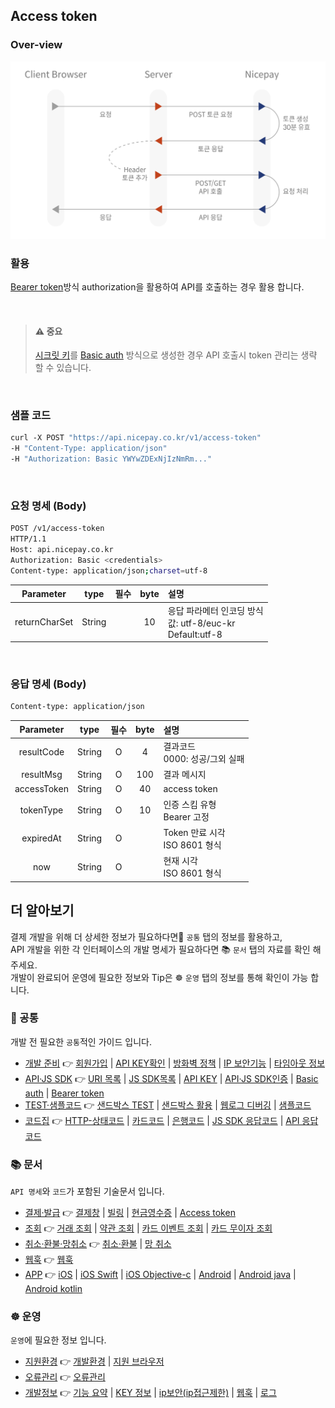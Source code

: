 


## Access token

### Over-view
<img src="../image/payment-token.svg" width="800px">

### 활용
[Bearer token](../common/api.md#bearer-token)방식 authorization을 활용하여 API를 호출하는 경우 활용 합니다.

<br>

> #### ⚠️ 중요  
> [시크릿 키](../common/api.md#시크릿-키)를 [Basic auth](../common/api.md#basic-auth) 방식으로 생성한 경우 API 호출시 token 관리는 생략 할 수 있습니다.

<br>

### 샘플 코드
```bash
curl -X POST "https://api.nicepay.co.kr/v1/access-token" 
-H "Content-Type: application/json" 
-H "Authorization: Basic YWYwZDExNjIzNmRm..."
```

<br>

### 요청 명세 (Body)
```bash
POST /v1/access-token  
HTTP/1.1  
Host: api.nicepay.co.kr 
Authorization: Basic <credentials>
Content-type: application/json;charset=utf-8
```
|   Parameter  | type        |    필수    | byte |                             설명                           |
|:------------:|:-----------:|:----------:|:----:|:-----------------------------------------------------------| 
| returnCharSet|  String     |            |   10 | 응답 파라메터 인코딩 방식<br> 값: utf-8/euc-kr <br> Default:utf-8  |

<br>

### 응답 명세 (Body)
```bash
Content-type: application/json
```
|   Parameter  | type        |    필수    | byte |                             설명                           |
|:------------:|:-----------:|:----------:|:----:|:-----------------------------------------------------------| 
| resultCode  |  String     |     O      |   4  | 결과코드<br>0000: 성공/그외 실패  |
| resultMsg   |  String     |     O      |   100 | 결과 메시지 |
| accessToken |  String     |     O      |   40  | access token  |
| tokenType   |  String     |     O      |   10  | 인증 스킴 유형<br> Bearer 고정  |
| expiredAt   |  String     |     O      |       | Token 만료 시각<br>ISO 8601 형식  |
| now         |  String     |     O      |       | 현재 시각<br> ISO 8601 형식  |
  
  
  
  
  
## 더 알아보기
결제 개발을 위해 더 상세한 정보가 필요하다면📌 `공통` 탭의 정보를 활용하고,  
API 개발을 위한 각 인터페이스의 개발 명세가 필요하다면 📚 `문서` 탭의 자료를 확인 해주세요.  
개발이 완료되어 운영에 필요한 정보와 Tip은 ☸️ `운영` 탭의 정보를 통해 확인이 가능 합니다. 

### 📌 공통
개발 전 필요한 `공통`적인 가이드 입니다.  
- [개발 준비](/common/preparations.md) 👉 [회원가입](/common/preparations.md#회원가입) | [API KEY확인](/common/preparations.md#api-key-확인) | [방화벽 정책](common/preparations.md#방화벽-정책) | [IP 보안기능](/common/preparations.md#ip-보안-기능) | [타임아웃 정보](/common/preparations.md#타임아웃-정보)
- [API·JS SDK](/common/api.md) 👉 [URI 목록](/common/api.md#uri-목록) | [JS SDK목록](/common/api.md#js-sdk-목록) | [API KEY](/common/api.md#api-key) | [API·JS SDK인증](/common/api.md#apijs-sdk인증) | [Basic auth](/common/api.md#basic-auth) | [Bearer token](/common/api.md#bearer-token)
- [TEST·샘플코드](/common/test.md) 👉 [샌드박스 TEST](/common/test.md#샌드박스test) | [샌드박스 활용](/common/test.md#샌드박스-활용) | [웹로그 디버깅](/common/test.md#웹로그-디버깅) | [샘플코드](/common/test.md#샘플코드)
- [코드집](/common/code.md) 👉 [HTTP-상태코드](/common/code.md#http-상태코드) | [카드코드](/common/code.md#카드코드) | [은행코드](/common/code.md#은행코드) | [JS SDK 응답코드](/common/code.md#js-sdk-응답코드) | [API 응답코드](/common/code.md#api-응답코드)
  
### 📚 문서
`API 명세`와 `코드`가 포함된 기술문서 입니다.  
- [결제·발급](/api/payment.md#) 👉 [결제창](/api/payment-window-server.md) | [빌링](/api/payment-subscribe.md) | [현금영수증](/api/payment-receipt.md) | [Access token](/api/payment-access-token.md)
- [조회](/api/status.md) 👉 [거래 조회](/api/status-transaction.md) | [약관 조회](/api/status-terms.md) | [카드 이벤트 조회](/api/status-event.md) | [카드 무이자 조회](/api/status-interest.md)
- [취소·환불·망취소](/api/cancel.md) 👉  [취소·환불](/api/cancel.md#취소환불) | [망 취소](/api/cancel.md#망취소)
- [웹훅](/api/hook.md) 👉 [웹훅](/api/hook.md#웹훅)
- [APP](/api/app.md) 👉 [iOS](/api/app-ios.md#ios) | [iOS Swift](/api/app-ios.md#ios-swift-웹뷰web-view개발-가이드) | [iOS Objective-c](/api/app-ios.md#ios-objective-c-웹뷰web-view개발-가이드) | [Android](/api/app-android.md#) | [Android java](/api/app-android.md#android-java-웹뷰web-view개발-가이드) | [Android kotlin](/api/app-android.md#android-kotlin-웹뷰web-view개발-가이드)

### ☸️ 운영
`운영`에 필요한 정보 입니다.  
- [지원환경](/management/user.md) 👉 [개발환경](/management/user.md#개발환경) | [지원 브라우저](/management/user.md#브라우저)
- [오류관리](/management/user.md#오류관리) 👉 [오류관리](/management/user.md#오류관리)
- [개발정보](/management/admin.md) 👉 [기능 요약](/management/admin.md#기능-요약) | [KEY 정보](/management/admin.md#key정보) | [ip보안(ip접근제한)](/management/admin.md#ip보안ip접근-제한) | [웹훅](/management/admin.md#웹훅) | [로그](/management/admin.md#로그)
